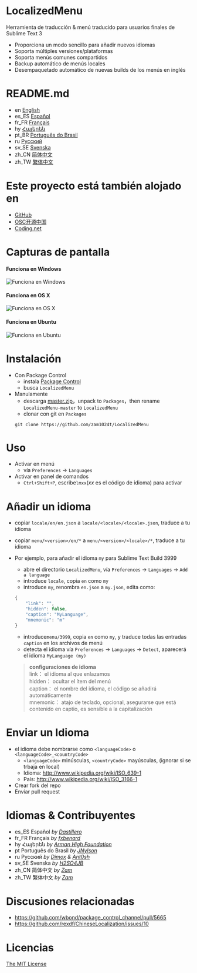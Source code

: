 # LocalizedMenu
Herramienta de traducción & menú traducido para usuarios finales de Sublime Text 3

- Proporciona un modo sencillo para añadir nuevos idiomas
- Soporta múltiples versiones/plataformas
- Soporta menús comunes compartidos
- Backup automático de menús locales
- Desempaquetado automático de nuevas builds de los menús en inglés

# README.md
- en [English](../README.md)
- es_ES [Español](README.es_ES.md)
- fr_FR [Français](README.fr_FR.md)
- hy [Հայերեն](README.hy.md)
- pt_BR [Português do Brasil](README.pt_BR.md)
- ru [Русский](README.ru.md)
- sv_SE [Svenska](README.sv_SE.md)
- zh_CN [简体中文](README.zh_CN.md)
- zh_TW [繁体中文](README.zh_TW.md)

# Este proyecto está también alojado en
- [GitHub](https://github.com/zam1024t/LocalizedMenu)
- [OSC开源中国](https://git.oschina.net/zam1024t/LocalizedMenu)
- [Coding.net](https://coding.net/u/zam1024t/p/LocalizedMenu/git)

# Capturas de pantalla
#### Funciona en Windows
![Funciona en Windows](https://raw.githubusercontent.com/zam1024t/LocalizedMenu/shots/shots/LocalizedMenu_win.gif)
#### Funciona en OS X
![Funciona en OS X](https://raw.githubusercontent.com/zam1024t/LocalizedMenu/shots/shots/LocalizedMenu_osx.gif)
#### Funciona en Ubuntu
![Funciona en Ubuntu](https://raw.githubusercontent.com/zam1024t/LocalizedMenu/shots/shots/LocalizedMenu_linux.gif)

# Instalación
- Con Package Control
	- instala [Package Control](https://packagecontrol.io/installation)
	- busca `LocalizedMenu`
- Manulamente
	- descarga [master.zip](https://github.com/zam1024t/LocalizedMenu/archive/master.zip)，unpack to `Packages`，then rename `LocalizedMenu-master` to `LocalizedMenu`
	- clonar con git en `Packages`
	```
	git clone https://github.com/zam1024t/LocalizedMenu
	```

# Uso
- Activar en menú
	- vía `Preferences` -> `Languages`
- Activar en panel de comandos
	- `Ctrl+Shift+P`, escribe`lmxx`(*xx* es el código de idioma) para activar

# Añadir un idioma
- copiar `locale/en/en.json` a `locale/<locale>/<locale>.json`, traduce a tu idioma
- copiar `menu/<version>/en/*` a `menu/<version>/<locale>/*`, traduce a tu idioma
- Por ejemplo, para añadir el idioma `my` para Sublime Text Build 3999
	- abre el directorio `LocalizedMenu`, vía `Preferences` -> `Languages` -> `Add a language`
	- introduce `locale`, copia `en` como `my`
	- introduce `my`, renombra `en.json` a `my.json`, edita como:

	```JavaScript
	{
		"link": "",
		"hidden": false,
		"caption": "MyLanguage",
		"mnemonic": "m"
	}
	```

	- introduce`menu/3999`, copia `en` como `my`, y traduce todas las entradas `caption` en los archivos de menú
	- detecta el idioma vía `Preferences` -> `Languages` -> `Detect`, aparecerá el idioma `MyLanguage (my)`

	> **configuraciones de idioma**<br>
	> link： el idioma al que enlazamos<br>
	> hidden： ocultar el ítem del menú<br>
	> caption： el nombre del idioma, el código se añadirá automáticamente<br>
	> mnemonic： atajo de teclado, opcional, asegurarse que está contenido en captio, es sensible a la capitalización

# Enviar un Idioma
- el idioma debe nombrarse como `<languageCode>` o `<languageCode>_<countryCode>`
	- `<languageCode>` minúsculas, `<countryCode>` mayúsculas, (ignorar si se trbaja en local)
	- Idioma: http://www.wikipedia.org/wiki/ISO_639-1
	- País: http://www.wikipedia.org/wiki/ISO_3166-1
- Crear fork del repo
- Enviar pull request

# Idiomas & Contribuyentes
- es_ES Español *by [Dastillero](https://github.com/dap39)*
- fr_FR Français *by [fxbenard](https://github.com/fxbenard)*
- hy Հայերեն *by [Arman High Foundation](https://github.com/ArmanHigh)*
- pt Português do Brasil *by [JNylson](https://github.com/jnylson)*
- ru Русский *by [Dimox](http://dimox.name) & [Ant0sh](https://github.com/Ant0sh)*
- sv_SE Svenska *by [H2SO4JB](https://github.com/H2SO4JB)*
- zh_CN 简体中文 *by [Zam](https://github.com/zam1024t)*
- zh_TW 繁体中文 *by [Zam](https://github.com/zam1024t)*

# Discusiones relacionadas
- https://github.com/wbond/package_control_channel/pull/5665
- https://github.com/rexdf/ChineseLocalization/issues/10

# Licencias
[The MIT License](LICENSE)
